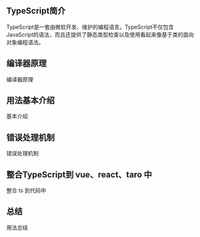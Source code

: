 ## TypeScript简介
TypeScript是一套由微软开发、维护的编程语言。TypeScript不仅包含JavaScript的语法，而且还提供了静态类型检查以及使用看起来像基于类的面向对象编程语法。


## 编译器原理
编译器原理


## 用法基本介绍
基本介绍


## 错误处理机制
错误处理机制


## 整合TypeScript到 vue、react、taro 中
整合 ts 到代码中


## 总结
用法总结